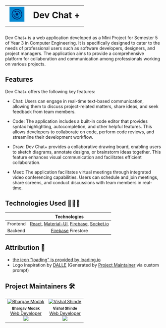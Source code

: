 # <table><tr><td>![Logo](./client/public/assets/icons/maskable_icon_x48.png)</td><td> Dev Chat + </td></tr></table>

Dev Chat+ is a web application developed as a Mini Project for Semester 5 of Year 3 in Computer Engineering. It is specifically designed to cater to the needs of professional users such as software developers, designers, and project managers. The application aims to provide a comprehensive platform for collaboration and communication among professionals working on various projects.

## Features

Dev Chat+ offers the following key features:

- Chat: Users can engage in real-time text-based communication, allowing them to discuss project-related matters, share ideas, and seek feedback from team members.

- Code: The application includes a built-in code editor that provides syntax highlighting, autocompletion, and other helpful features. This allows developers to collaborate on code, perform code reviews, and streamline their development workflow.

- Draw: Dev Chat+ provides a collaborative drawing board, enabling users to sketch diagrams, annotate designs, or brainstorm ideas together. This feature enhances visual communication and facilitates efficient collaboration.

- Meet: The application facilitates virtual meetings through integrated video conferencing capabilities. Users can schedule and join meetings, share screens, and conduct discussions with team members in real-time.

## Technologies Used 🧑🏾‍💻

|          |                                                                 Technologies                                                                  |
| -------- | :--------------------------------------------------------------------------------------------------------------------------------------------: |
| Frontend | [React](https://reactjs.org/), [Material-UI](https://material-ui.com/), [Firebase](https://firebase.google.com/), [Socket.io](https://socket.io/) |
| Backend  |                                                                   [Firebase](https://firebase.google.com/) Firestore                                   |

## Attribution 📝
- [the icon "loading" is provided by loading.io](https://loading.io/icon/)
- Logo Inspiration by [DALLE](https://labs.openai.com) (Generated by [Project Maintainer](https://github.com/TheBrahmnicBoy) via custom prompt)



## Project Maintainers 🛠

<table>
    <tbody>
        <tr>
            <td align="center"><a href="https://github.com/TheBrahmnicBoy"><img alt="Bhargav Modak" src="https://avatars.githubusercontent.com/u/82528318?v=4" width="130px;"><br><sub><b>Bhargav Modak</b></sub></a><br><a href="https://twitter.com/thebrahmnicboy" target="_blank">Web Developer</a><br><a href="https://twitter.com/thebrahmnicboy" target="_blank"><img src="https://img.shields.io/badge/twitter-%2300acee.svg?&style=for-the-badge&logo=twitter&logoColor=white&alt=twitter" /></a></td>  
            <td align="center"><a href="https://github.com/vishal-codes"><img alt="Vishal Shinde" src="https://avatars.githubusercontent.com/u/79784161" width="130px;"><br><sub><b>Vishal Shinde</b></sub></a><br><a href="https://twitter.com/vishaltwts" target="_blank">Web Developer</a><br><a href="https://twitter.com/vishaltwts" target="_blank"><img src="https://img.shields.io/badge/twitter-%2300acee.svg?&style=for-the-badge&logo=twitter&logoColor=white&alt=twitter" /></a></td>  
        </tr>
    </tbody>
</table>

